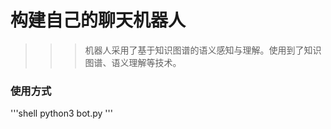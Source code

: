 # 构建自己的聊天机器人
>>> 机器人采用了基于知识图谱的语义感知与理解。使用到了知识图谱、语义理解等技术。


### 使用方式
'''shell
python3 bot.py
'''








